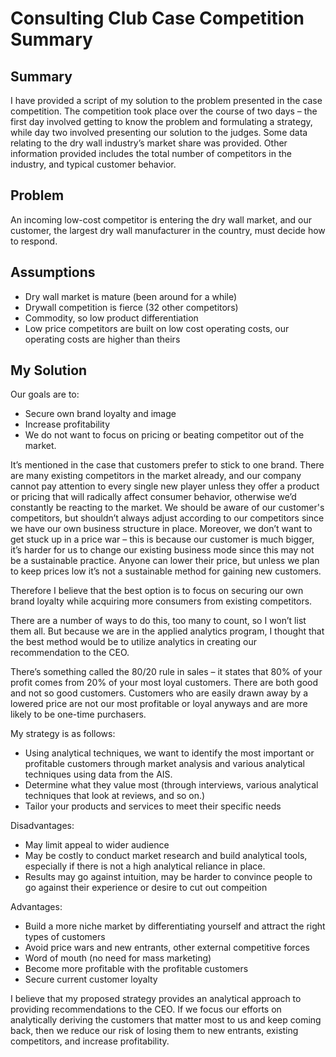 # Consulting Club Case Competition Summary

## Summary
I have provided a script of my solution to the problem presented in the case competition. The competition took place over the course of two days – the first day involved getting to know the problem and formulating a strategy, while day two involved presenting our solution to the judges. Some data relating to the dry wall industry’s market share was provided. Other information provided includes the total number of competitors in the industry, and typical customer behavior. 

## Problem
An incoming low-cost competitor is entering the dry wall market, and our customer, the largest dry wall manufacturer in the country, must decide how to respond. 

## Assumptions

- Dry wall market is mature (been around for a while)
- Drywall competition is fierce (32 other competitors)
- Commodity, so low product differentiation
- Low price competitors are built on low cost operating costs, our operating costs are higher than theirs

## My Solution

Our goals are to:
- Secure own brand loyalty and image
- Increase profitability
- We do not want to focus on pricing or beating competitor out of the market. 

It’s mentioned in the case that customers prefer to stick to one brand. There are many existing competitors in the market already, and our company cannot pay attention to every single new player unless they offer a product or pricing that will radically affect consumer behavior, otherwise we’d constantly be reacting to the market. We should be aware of our customer's competitors, but shouldn’t always adjust according to our competitors since we have our own business structure in place. Moreover, we don’t want to get stuck up in a price war – this is because our customer is much bigger, it’s harder for us to change our existing business mode since this may not be a sustainable practice. Anyone can lower their price, but unless we plan to keep prices low it’s not a sustainable method for gaining new customers.

Therefore I believe that the best option is to focus on securing our own brand loyalty while acquiring more consumers from existing competitors.

There are a number of ways to do this, too many to count, so I won’t list them all. But because we are in the applied analytics program, I thought that the best method would be to utilize analytics in creating our recommendation to the CEO.

There’s something called the 80/20 rule in sales – it states that 80% of your profit comes from 20% of your most loyal customers. There are both good and not so good customers. Customers who are easily drawn away by a lowered price are not our most profitable or loyal anyways and are more likely to be one-time purchasers.

My strategy is as follows:
- Using analytical techniques, we want to identify the most important or profitable customers through market analysis and various analytical techniques using data from the AIS.
- Determine what they value most (through interviews, various analytical techniques that look at reviews, and so on.)
- Tailor your products and services to meet their specific needs

Disadvantages:
- May limit appeal to wider audience
- May be costly to conduct market research and build analytical tools, especially if there is not a high analytical reliance in place.
- Results may go against intuition, may be harder to convince people to go against their experience  or desire to cut out compeition

Advantages:
- Build a more niche market by differentiating yourself and attract the right types of customers
- Avoid price wars and new entrants, other external competitive forces
- Word of mouth (no need for mass marketing)
- Become more profitable with the profitable customers
- Secure current customer loyalty

I believe that my proposed strategy provides an analytical approach to providing recommendations to the CEO. If we focus our efforts on analytically deriving the customers that matter most to us and keep coming back, then we reduce our risk of losing them to new entrants, existing competitors, and increase profitability.
